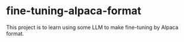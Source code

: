 # fine-tuning-alpaca-format
This project is to learn using some LLM to make fine-tuning by Alpaca format.
